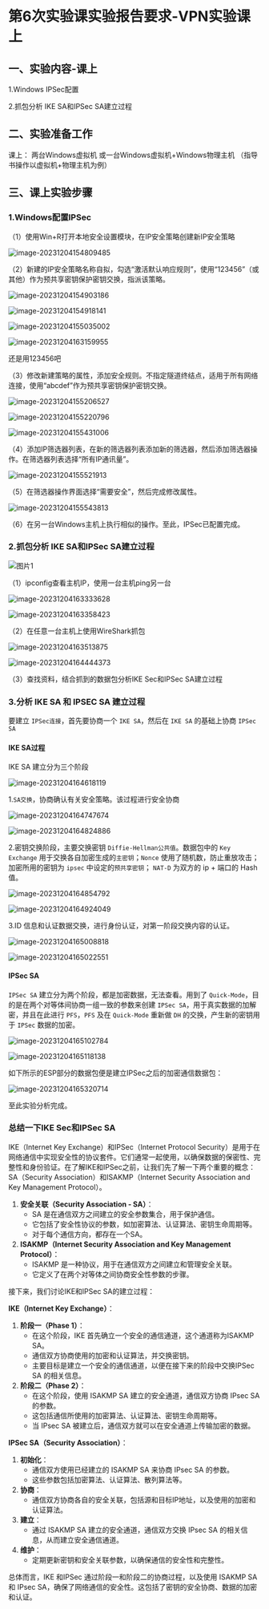 # 第6次实验课实验报告要求-VPN实验课上





## 一、实验内容-课上



 1.Windows IPSec配置 

2.抓包分析 IKE SA和IPSec SA建立过程



## 二、实验准备工作

 课上： 两台Windows虚拟机 或一台Windows虚拟机+Windows物理主机 （指导书操作以虚拟机+物理主机为例）



##  三、课上实验步骤 



### 1.Windows配置IPSec 

（1）使用Win+R打开本地安全设置模块，在IP安全策略创建新IP安全策略 

![image-20231204154809485](http://typora-image-fengchen.oss-cn-beijing.aliyuncs.com/img/image-20231204154809485.png)

（2）新建的IP安全策略名称自拟，勾选“激活默认响应规则”，使用“123456”（或其他）作为预共享密钥保护密钥交换，指派该策略。 

![image-20231204154903186](http://typora-image-fengchen.oss-cn-beijing.aliyuncs.com/img/image-20231204154903186.png)

![image-20231204154918141](http://typora-image-fengchen.oss-cn-beijing.aliyuncs.com/img/image-20231204154918141.png)

![image-20231204155035002](http://typora-image-fengchen.oss-cn-beijing.aliyuncs.com/img/image-20231204155035002.png)

![image-20231204163159955](http://typora-image-fengchen.oss-cn-beijing.aliyuncs.com/img/image-20231204163159955.png)

还是用123456吧

（3）修改新建策略的属性，添加安全规则。不指定隧道终结点，适用于所有网络连接，使用“abcdef”作为预共享密钥保护密钥交换。 

![image-20231204155206527](http://typora-image-fengchen.oss-cn-beijing.aliyuncs.com/img/image-20231204155206527.png)

![image-20231204155220796](http://typora-image-fengchen.oss-cn-beijing.aliyuncs.com/img/image-20231204155220796.png)

![image-20231204155431006](http://typora-image-fengchen.oss-cn-beijing.aliyuncs.com/img/image-20231204155431006.png)

（4）添加IP筛选器列表，在新的筛选器列表添加新的筛选器，然后添加筛选器操作。在筛选器列表选择“所有IP通讯量”。 

![image-20231204155521913](http://typora-image-fengchen.oss-cn-beijing.aliyuncs.com/img/image-20231204155521913.png)

（5）在筛选器操作界面选择“需要安全”，然后完成修改属性。

![image-20231204155543813](http://typora-image-fengchen.oss-cn-beijing.aliyuncs.com/img/image-20231204155543813.png)

 （6）在另一台Windows主机上执行相似的操作。至此，IPSec已配置完成。 

### 2.抓包分析 IKE SA和IPSec SA建立过程 

![图片1](http://typora-image-fengchen.oss-cn-beijing.aliyuncs.com/img/图片1.png)

（1）ipconfig查看主机IP，使用一台主机ping另一台 

![image-20231204163333628](http://typora-image-fengchen.oss-cn-beijing.aliyuncs.com/img/image-20231204163333628.png)

![image-20231204163358423](http://typora-image-fengchen.oss-cn-beijing.aliyuncs.com/img/image-20231204163358423.png)

（2）在任意一台主机上使用WireShark抓包 

![image-20231204163513875](C:/Users/24328/AppData/Roaming/Typora/typora-user-images/image-20231204163513875.png)

![image-20231204164444373](http://typora-image-fengchen.oss-cn-beijing.aliyuncs.com/img/image-20231204164444373.png)

（3）查找资料，结合抓到的数据包分析IKE Sec和IPSec SA建立过程



### 3.分析 IKE SA 和 IPSEC SA 建立过程

要建立 `IPSec连接`，首先要协商一个 `IKE SA`，然后在 `IKE SA` 的基础上协商 `IPSec SA`

#### IKE SA过程



IKE SA 建立分为三个阶段

![image-20231204164618119](http://typora-image-fengchen.oss-cn-beijing.aliyuncs.com/img/image-20231204164618119.png)

1.`SA交换`，协商确认有关安全策略。该过程进行安全协商

![image-20231204164747674](http://typora-image-fengchen.oss-cn-beijing.aliyuncs.com/img/image-20231204164747674.png)

![image-20231204164824886](http://typora-image-fengchen.oss-cn-beijing.aliyuncs.com/img/image-20231204164824886.png)

2.密钥交换阶段，主要交换密钥 `Diffie-Hellman公共值`。数据包中的 `Key Exchange` 用于交换各自加密生成的`主密钥`；`Nonce` 使用了随机数，防止重放攻击；加密所用的密钥为 `ipsec` 中设定的`预共享密钥`； `NAT-D` 为双方的 ip + 端口的 Hash 值。

![image-20231204164854792](http://typora-image-fengchen.oss-cn-beijing.aliyuncs.com/img/image-20231204164854792.png)

![image-20231204164924049](http://typora-image-fengchen.oss-cn-beijing.aliyuncs.com/img/image-20231204164924049.png)

3.ID 信息和认证数据交换，进行身份认证，对第一阶段交换内容的认证。

![image-20231204165008818](http://typora-image-fengchen.oss-cn-beijing.aliyuncs.com/img/image-20231204165008818.png)

![image-20231204165022551](http://typora-image-fengchen.oss-cn-beijing.aliyuncs.com/img/image-20231204165022551.png)

#### IPSec SA

`IPSec SA` 建立分为两个阶段，都是加密数据，无法查看。用到了 `Quick-Mode`，目的是在两个对等体间协商一组一致的参数来创建 `IPSec SA`，用于真实数据的加解密，并且在此进行 `PFS`，`PFS` 及在 `Quick-Mode` 重新做 `DH` 的交换，产生新的密钥用于 `IPSec` 数据的加密。

![image-20231204165102784](http://typora-image-fengchen.oss-cn-beijing.aliyuncs.com/img/image-20231204165102784.png)

![image-20231204165118138](http://typora-image-fengchen.oss-cn-beijing.aliyuncs.com/img/image-20231204165118138.png)

如下所示的ESP部分的数据包便是建立IPSec之后的加密通信数据包：

![image-20231204165320714](http://typora-image-fengchen.oss-cn-beijing.aliyuncs.com/img/image-20231204165320714.png)

至此实验分析完成。

### 总结一下IKE Sec和IPSec SA

IKE（Internet Key Exchange）和IPSec（Internet Protocol Security）是用于在网络通信中实现安全性的协议套件。它们通常一起使用，以确保数据的保密性、完整性和身份验证。在了解IKE和IPSec之前，让我们先了解一下两个重要的概念：SA（Security Association）和ISAKMP（Internet Security Association and Key Management Protocol）。

1. **安全关联（Security Association - SA）**：
   - SA 是在通信双方之间建立的安全参数集合，用于保护通信。
   - 它包括了安全性协议的参数，如加密算法、认证算法、密钥生命周期等。
   - 对于每个通信方向，都存在一个SA。
2. **ISAKMP（Internet Security Association and Key Management Protocol）**：
   - ISAKMP 是一种协议，用于在通信双方之间建立和管理安全关联。
   - 它定义了在两个对等体之间协商安全性参数的步骤。

接下来，我们讨论IKE和IPSec SA的建立过程：

**IKE（Internet Key Exchange）**：

1. **阶段一（Phase 1）**：
   - 在这个阶段，IKE 首先确立一个安全的通信通道，这个通道称为ISAKMP SA。
   - 通信双方协商使用的加密和认证算法，并交换密钥。
   - 主要目标是建立一个安全的通信通道，以便在接下来的阶段中交换IPSec SA 的相关信息。
2. **阶段二（Phase 2）**：
   - 在这个阶段，使用 ISAKMP SA 建立的安全通道，通信双方协商 IPsec SA 的参数。
   - 这包括通信所使用的加密算法、认证算法、密钥生命周期等。
   - 当 IPsec SA 被建立后，通信双方就可以在安全通道上传输加密的数据。

**IPSec SA（Security Association）**：

1. **初始化**：
   - 通信双方使用已经建立的 ISAKMP SA 来协商 IPsec SA 的参数。
   - 这些参数包括加密算法、认证算法、散列算法等。
2. **协商**：
   - 通信双方协商各自的安全关联，包括源和目标IP地址，以及使用的加密和认证算法。
3. **建立**：
   - 通过 ISAKMP SA 建立的安全通道，通信双方交换 IPsec SA 的相关信息，从而建立安全通信通道。
4. **维护**：
   - 定期更新密钥和安全关联参数，以确保通信的安全性和完整性。

总体而言，IKE 和IPSec 通过阶段一和阶段二的协商过程，以及使用 ISAKMP SA 和 IPsec SA，确保了网络通信的安全性。这包括了密钥的安全协商、数据的加密和认证。